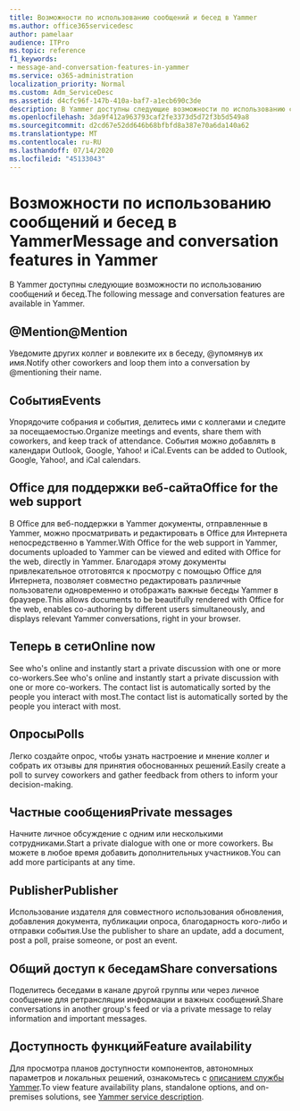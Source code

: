 ```yaml
---
title: Возможности по использованию сообщений и бесед в Yammer
ms.author: office365servicedesc
author: pamelaar
audience: ITPro
ms.topic: reference
f1_keywords:
- message-and-conversation-features-in-yammer
ms.service: o365-administration
localization_priority: Normal
ms.custom: Adm_ServiceDesc
ms.assetid: d4cfc96f-147b-410a-baf7-a1ecb690c3de
description: В Yammer доступны следующие возможности по использованию сообщений и бесед.
ms.openlocfilehash: 3da9f412a963793caf2fe3373d5d72f3b5d549a8
ms.sourcegitcommit: d2cd67e52dd646b68bfbfd8a387e70a6da140a62
ms.translationtype: MT
ms.contentlocale: ru-RU
ms.lasthandoff: 07/14/2020
ms.locfileid: "45133043"
---
```

# <a name="message-and-conversation-features-in-yammer"></a><span data-ttu-id="9991e-103">Возможности по использованию сообщений и бесед в Yammer</span><span class="sxs-lookup"><span data-stu-id="9991e-103">Message and conversation features in Yammer</span></span>

<span data-ttu-id="9991e-104">В Yammer доступны следующие возможности по использованию сообщений и бесед.</span><span class="sxs-lookup"><span data-stu-id="9991e-104">The following message and conversation features are available in Yammer.</span></span>
  
## <a name="mention"></a><span data-ttu-id="9991e-105">@Mention</span><span class="sxs-lookup"><span data-stu-id="9991e-105">@Mention</span></span>

<span data-ttu-id="9991e-106">Уведомите других коллег и вовлеките их в беседу, @упомянув их имя.</span><span class="sxs-lookup"><span data-stu-id="9991e-106">Notify other coworkers and loop them into a conversation by @mentioning their name.</span></span>

## <a name="events"></a><span data-ttu-id="9991e-107">События</span><span class="sxs-lookup"><span data-stu-id="9991e-107">Events</span></span>

<span data-ttu-id="9991e-108">Упорядочите собрания и события, делитесь ими с коллегами и следите за посещаемостью.</span><span class="sxs-lookup"><span data-stu-id="9991e-108">Organize meetings and events, share them with coworkers, and keep track of attendance.</span></span> <span data-ttu-id="9991e-109">События можно добавлять в календари Outlook, Google, Yahoo! и iCal.</span><span class="sxs-lookup"><span data-stu-id="9991e-109">Events can be added to Outlook, Google, Yahoo!, and iCal calendars.</span></span>
  
## <a name="office-for-the-web-support"></a><span data-ttu-id="9991e-110">Office для поддержки веб-сайта</span><span class="sxs-lookup"><span data-stu-id="9991e-110">Office for the web support</span></span>

<span data-ttu-id="9991e-111">В Office для веб-поддержки в Yammer документы, отправленные в Yammer, можно просматривать и редактировать в Office для Интернета непосредственно в Yammer.</span><span class="sxs-lookup"><span data-stu-id="9991e-111">With Office for the web support in Yammer, documents uploaded to Yammer can be viewed and edited with Office for the web, directly in Yammer.</span></span> <span data-ttu-id="9991e-112">Благодаря этому документы привлекательное отготовятся к просмотру с помощью Office для Интернета, позволяет совместно редактировать различные пользователи одновременно и отображать важные беседы Yammer в браузере.</span><span class="sxs-lookup"><span data-stu-id="9991e-112">This allows documents to be beautifully rendered with Office for the web, enables co-authoring by different users simultaneously, and displays relevant Yammer conversations, right in your browser.</span></span>

## <a name="online-now"></a><span data-ttu-id="9991e-113">Теперь в сети</span><span class="sxs-lookup"><span data-stu-id="9991e-113">Online now</span></span>

<span data-ttu-id="9991e-114">See who's online and instantly start a private discussion with one or more co-workers.</span><span class="sxs-lookup"><span data-stu-id="9991e-114">See who's online and instantly start a private discussion with one or more co-workers.</span></span> <span data-ttu-id="9991e-115">The contact list is automatically sorted by the people you interact with most.</span><span class="sxs-lookup"><span data-stu-id="9991e-115">The contact list is automatically sorted by the people you interact with most.</span></span>

## <a name="polls"></a><span data-ttu-id="9991e-116">Опросы</span><span class="sxs-lookup"><span data-stu-id="9991e-116">Polls</span></span>

<span data-ttu-id="9991e-117">Легко создайте опрос, чтобы узнать настроение и мнение коллег и собрать их отзывы для принятия обоснованных решений.</span><span class="sxs-lookup"><span data-stu-id="9991e-117">Easily create a poll to survey coworkers and gather feedback from others to inform your decision-making.</span></span>
  
## <a name="private-messages"></a><span data-ttu-id="9991e-118">Частные сообщения</span><span class="sxs-lookup"><span data-stu-id="9991e-118">Private messages</span></span>

<span data-ttu-id="9991e-119">Начните личное обсуждение с одним или несколькими сотрудниками.</span><span class="sxs-lookup"><span data-stu-id="9991e-119">Start a private dialogue with one or more coworkers.</span></span> <span data-ttu-id="9991e-120">Вы можете в любое время добавить дополнительных участников.</span><span class="sxs-lookup"><span data-stu-id="9991e-120">You can add more participants at any time.</span></span>

## <a name="publisher"></a><span data-ttu-id="9991e-121">Publisher</span><span class="sxs-lookup"><span data-stu-id="9991e-121">Publisher</span></span>

<span data-ttu-id="9991e-122">Использование издателя для совместного использования обновления, добавления документа, публикации опроса, благодарность кого-либо и отправки события.</span><span class="sxs-lookup"><span data-stu-id="9991e-122">Use the publisher to share an update, add a document, post a poll, praise someone, or post an event.</span></span>
    
## <a name="share-conversations"></a><span data-ttu-id="9991e-123">Общий доступ к беседам</span><span class="sxs-lookup"><span data-stu-id="9991e-123">Share conversations</span></span>

<span data-ttu-id="9991e-124">Поделитесь беседами в канале другой группы или через личное сообщение для ретрансляции информации и важных сообщений.</span><span class="sxs-lookup"><span data-stu-id="9991e-124">Share conversations in another group's feed or via a private message to relay information and important messages.</span></span>
  
## <a name="feature-availability"></a><span data-ttu-id="9991e-125">Доступность функций</span><span class="sxs-lookup"><span data-stu-id="9991e-125">Feature availability</span></span>

<span data-ttu-id="9991e-126">Для просмотра планов доступности компонентов, автономных параметров и локальных решений, ознакомьтесь с [описанием службы Yammer](yammer-service-description.md).</span><span class="sxs-lookup"><span data-stu-id="9991e-126">To view feature availability plans, standalone options, and on-premises solutions, see [Yammer service description](yammer-service-description.md).</span></span>
  
